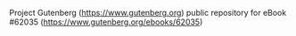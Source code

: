 Project Gutenberg (https://www.gutenberg.org) public repository for
eBook #62035 (https://www.gutenberg.org/ebooks/62035)
